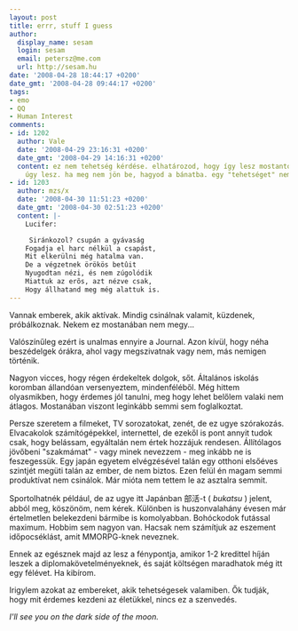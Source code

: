 ```yaml
---
layout: post
title: errr, stuff I guess
author:
  display_name: sesam
  login: sesam
  email: petersz@me.com
  url: http://sesam.hu
date: '2008-04-28 18:44:17 +0200'
date_gmt: '2008-04-28 09:44:17 +0200'
tags:
- emo
- QQ
- Human Interest
comments:
- id: 1202
  author: Vale
  date: '2008-04-29 23:16:31 +0200'
  date_gmt: '2008-04-29 14:16:31 +0200'
  content: ez nem tehetség kérdése. elhatározod, hogy így lesz mostantól, és akkor
    úgy lesz. ha meg nem jön be, hagyod a bánatba. egy "tehetséget" nem tudnál lerázni...
- id: 1203
  author: mzs/x
  date: '2008-04-30 11:51:23 +0200'
  date_gmt: '2008-04-30 02:51:23 +0200'
  content: |-
    Lucifer:

     Siránkozol? csupán a gyávaság
    Fogadja el harc nélkül a csapást,
    Mit elkerülni még hatalma van.
    De a végzetnek örökös betûit
    Nyugodtan nézi, és nem zúgolódik
    Miattuk az erõs, azt nézve csak,
    Hogy állhatand meg még alattuk is.
---
```


Vannak emberek, akik aktívak. Mindig csinálnak valamit, küzdenek, próbálkoznak. Nekem ez mostanában nem megy...

Valószínűleg ezért is unalmas ennyire a Journal. Azon kívül, hogy néha beszédelgek órákra, ahol vagy megszivatnak vagy nem, más nemigen történik.

Nagyon vicces, hogy régen érdekeltek dolgok, sőt. Általános iskolás koromban állandóan versenyeztem, mindenféléből. Még hittem olyasmikben, hogy érdemes jól tanulni, meg hogy lehet belőlem valaki nem átlagos. Mostanában viszont leginkább semmi sem foglalkoztat.

Persze szeretem a filmeket, TV sorozatokat, zenét, de ez ugye szórakozás. Elvacakolok számítógépekkel, internettel, de ezekől is pont annyit tudok csak, hogy belássam, egyáltalán nem értek hozzájuk rendesen. Állítólagos jövőbeni "szakmámat" - vagy minek nevezzem - meg inkább ne is feszegessük. Egy japán egyetem elvégzésével talán egy otthoni elsőéves szintjét megüti talán az ember, de nem biztos. Ezen felül én magam semmi produktívat nem csinálok. Már mióta nem tettem le az asztalra semmit.

Sportolhatnék például, de az ugye itt Japánban 部活-t ( _bukatsu_ ) jelent, abból meg, köszönöm, nem kérek. Különben is huszonvalahány évesen már értelmetlen belekezdeni bármibe is komolyabban. Bohóckodok futással maximum. Hobbim sem nagyon van. Hacsak nem számítjuk az eszement időpocséklást, amit MMORPG-knek neveznek.

Ennek az egésznek majd az lesz a fénypontja, amikor 1-2 kredittel híján leszek a diplomakövetelményeknek, és saját költségen maradhatok még itt egy félévet. Ha kibírom.

Irigylem azokat az embereket, akik tehetségesek valamiben. Ők tudják, hogy mit érdemes kezdeni az életükkel, nincs ez a szenvedés.

_I'll see you on the dark side of the moon._
